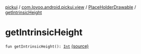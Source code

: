 [pickui](../../index.md) / [com.lovoo.android.pickui.view](../index.md) / [PlaceHolderDrawable](index.md) / [getIntrinsicHeight](./get-intrinsic-height.md)

# getIntrinsicHeight

`fun getIntrinsicHeight(): `[`Int`](https://kotlinlang.org/api/latest/jvm/stdlib/kotlin/-int/index.html) [(source)](https://github.com/lovoo/android-pickpic/blob/master/pickui/src/main/kotlin/com/lovoo/android/pickui/view/PlaceHolderDrawable.kt#L22)